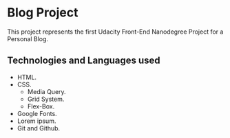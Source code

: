 # Blog Project
This project represents the first Udacity Front-End Nanodegree Project for a Personal Blog.


## Technologies and Languages used 
- HTML.
- CSS.
  - Media Query.
  - Grid System.
  - Flex-Box.
- Google Fonts.
- Lorem ipsum.
- Git and Github.
